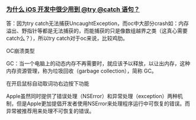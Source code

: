 



### [为什么 iOS 开发中很少用到 @try @catch 语句？](https://www.zhihu.com/question/21248079)

答：因为try catch无法捕获UncaughtException，而oc中大部分crash如：内存溢出、野指针等都是无法捕获的，而能捕获的只是像数组越界之类（这真心需要catch么？），所以try catch对于oc来说，比较鸡肋。



OC崩溃类型

GC：当一个电脑上的动态内存不再需要时，就应该予以释放，以让出内存，这种内存资源管理，称为垃圾回收（garbage collection），简称 GC。

在开启鼠标自动取词功右边按下功能



Apple虽然同时提供了错误处理（NSError）和异常处理（exception）两种机制，但是Apple更加提倡开发者使用NSError来处理程序运行中可恢复的错误。而异常被推荐用来处理不可恢复的错误。